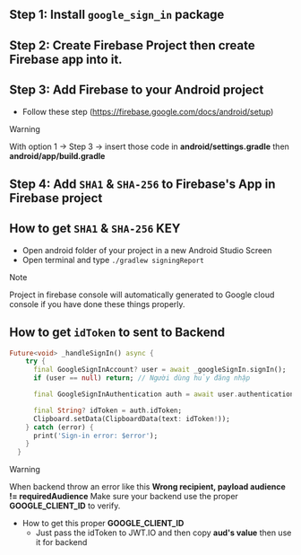 ## Step 1: Install `google_sign_in` package
## Step 2: Create Firebase Project then create Firebase app into it.
## Step 3: Add Firebase to your Android project
- Follow these step (https://firebase.google.com/docs/android/setup)
>[!WARNING]
>With option 1 -> Step 3 -> insert those code in **android/settings.gradle** then  **android/app/build.gradle**
## Step 4: Add  `SHA1` & `SHA-256` to Firebase's App in Firebase project


## How to get `SHA1` & `SHA-256` KEY
- Open android folder of your project in a new Android Studio Screen
- Open terminal and type `./gradlew signingReport`

>[!NOTE]
>Project in firebase console will automatically generated to Google cloud console if you have done these things properly.

## How to get `idToken` to sent to Backend
```dart
Future<void> _handleSignIn() async {
    try {
      final GoogleSignInAccount? user = await _googleSignIn.signIn();
      if (user == null) return; // Người dùng hủy đăng nhập

      final GoogleSignInAuthentication auth = await user.authentication;

      final String? idToken = auth.idToken;
      Clipboard.setData(ClipboardData(text: idToken!));
    } catch (error) {
      print('Sign-in error: $error');
    }
  }
```
>[!WARNING]
>When backend throw an error like this **Wrong recipient, payload audience != requiredAudience**
Make sure your backend use the proper **GOOGLE_CLIENT_ID** to verify.
- How to get this proper **GOOGLE_CLIENT_ID**
    - Just pass the idToken to JWT.IO and then copy **aud's value** then use it for backend